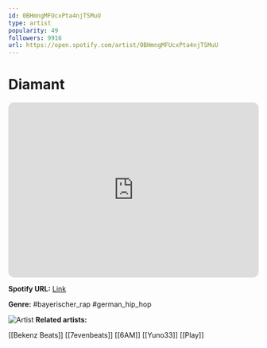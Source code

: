 ```yaml
---
id: 0BHmngMFUcxPta4njTSMuU
type: artist
popularity: 49
followers: 9916
url: https://open.spotify.com/artist/0BHmngMFUcxPta4njTSMuU
---
```

# Diamant

<iframe style="border-radius:12px" src="https://open.spotify.com/embed/artist/0BHmngMFUcxPta4njTSMuU" width="100%" height="352" frameBorder="0" allowfullscreen="" allow="autoplay; clipboard-write; encrypted-media; fullscreen; picture-in-picture" loading="lazy"></iframe>

**Spotify URL:** [Link](https://open.spotify.com/artist/0BHmngMFUcxPta4njTSMuU)

**Genre:**  #bayerischer_rap #german_hip_hop

![Artist](https://i.scdn.co/image/ab6761610000e5eb76102815520a89fb0d1ab32c)
**Related artists:**

[[Bekenz Beats]]
[[7evenbeats]]
[[6AM]]
[[Yuno33]]
[[Play]]
